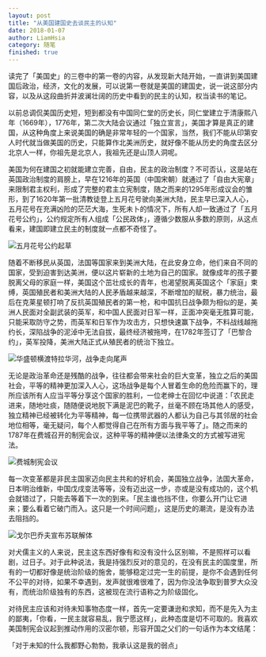 ```yaml
---
layout: post
title: "从美国建国史去谈民主的认知"
date: 2018-01-07
author: LiamHsia
category: 随笔
finished: true
---
```


读完了「美国史」的三卷中的第一卷的内容，从发现新大陆开始，一直讲到美国建国后政治，经济，文化的发展，可以说第一卷就是美国的建国史，说一说这部分内容，以及从这段曲折并波澜壮阔的历史中看到的民主的认知，权当读书的笔记。

以前总调侃美国历史短，短到都没有中国同仁堂的历史长，同仁堂建立于清康熙八年（1669年），1776年，第二次大陆会议通过「独立宣言」，美国才算是真正的建国，从这种角度上来说美国的确是非常年轻的一个国家，当然，我们不能从印第安人时代就当做美国的历史，只能算作北美洲历史，就好像不能从历史的角度去区分北京人一样，你祖先是北京人，我祖先还是山顶人洞呢。

美国为何在建国之初就能建立完善，自由，民主的政治制度？不可否认，这是站在英国政治制度的肩膀上，早在1216年的英国（中国宋朝）就通过了「自由大宪章」来限制君主权利，形成了完整的君主立宪制度，随之而来的1295年形成议会的雏形，到了1620年第一批清教徒登上五月花号驶向美洲大陆，民主早已深入人心，五月花号在充满凶险的茫茫大海，生死未卜的情况下，所有人却一致通过了「五月花号公约」，公约规定所有人组成「公民政体」，遵循少数服从多数的原则，从这点看来，建国即建立民主的制度就一点都不奇怪了。

![五月花号公约起草](http://ooyc2y4k2.bkt.clouddn.com/kiuvL)

随着不断移民从英国，法国等国家来到美洲大陆，在此安身立命，他们来自不同的国家，受到迫害到达美洲，便以这片崭新的土地为自己的国家。就像成年的孩子要脱离父母的家庭一样，美国这个茁壮成长的青年，也渴望脱离英国这个「家庭」束缚，英国殖民者和美洲大陆的人民矛盾越来越深，不断增加的赋税，暴力统治，最后在克莱星顿打响了反抗英国殖民者的第一枪，和中国抗日战争颇为相似的是，美洲人民面对全副武装的英军，和中国人民面对日军一样，正面冲突毫无胜算可能，只能采取防守之势，而英军和日军作为攻击方，只想快速赢下战争，不料战线越拖约长，深陷战争的泥淖中无法自拔，最终经济被拖垮，在1782年签订了「巴黎合约」，英军投降，美洲大陆正式从殖民者的统治下独立。

![华盛顿横渡特拉华河，战争走向尾声](http://ooyc2y4k2.bkt.clouddn.com/b8JlW)

无论是政治革命还是残酷的战争，往往都会带来社会的巨大变革，独立之后的美国社会，平等的精神更加深入人心，这场战争是每个人冒着生命的危险而赢下的，理所应该所有人应当平等分享这个国家的胜利，一位老绅士在回忆中说道：「农民走进来，随地吐痰，随随便说地脱下满是泥巴的靴子，丝毫不顾在场其他人的感受，独立精神已经被转化为平等精神，每一位携带武器的人都认为自己与其邻居的社会地位相等，毫无疑问，每个人都觉得自己在所有方面与我平等了」。随之而来的1787年在费城召开的制宪会议，这种平等的精神便以法律条文的方式被写进宪法。

![费城制宪会议](http://ooyc2y4k2.bkt.clouddn.com/tlED4)

每一次变革都是非民主国家迈向民主共和的好机会，美国独立战争，法国大革命，日本明治维新，中国戊戌变法等等，没有迈出这一步，亦或是没有成功的，这个机会就错过了，只能去等着下一次的到来。「民主谁也挡不住，你要么开门让它进来；要么看着它破门而入。这只是一个时间问题」，这是历史的潮流，是没有办法去阻挡的。

![戈尔巴乔夫宣布苏联解体](http://ooyc2y4k2.bkt.clouddn.com/8QGBC)

对犬儒主义的人来说，民主这东西好像有和没有没什么区别嘛，不是照样可以看剧，过日子。对于此种说法，我是持强烈反对的意见的，在没有民主的国度里，所有的一切都好像是统治阶级的施舍，能够稳定过完一生的前提，是你不会遇到任何不公平的对待，如果不幸遇到，发声就很难很难了，因为你没法争取到普罗大众没有，而统治阶级独有的东西，这被现在流行语称之为阶级固化。

对待民主应该和对待未知事物态度一样，首先一定要谦逊和求知，而不是先入为主的鄙夷，「你看，一民主就容易乱，我宁愿这样」，此种态度是切不可取的。我喜欢美国制宪会议起到推动作用的汉密尔顿，形容开国之父们的一句话作为本文结尾：

「对于未知的什么我都野心勃勃，我承认这是我的弱点」